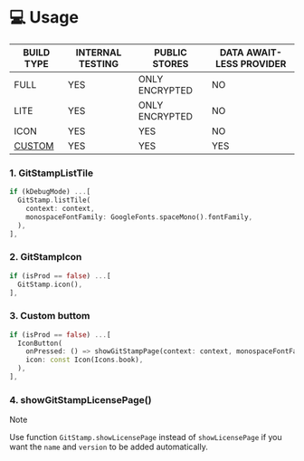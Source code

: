 # 💻 Usage

| BUILD TYPE                              | INTERNAL TESTING | PUBLIC STORES  | DATA AWAIT-LESS PROVIDER |
| --------------------------------------- | ---------------- | -------------- | ------------------------ |
| FULL                                    | YES              | ONLY ENCRYPTED | NO                       |
| LITE                                    | YES              | ONLY ENCRYPTED | NO                       |
| ICON                                    | YES              | YES            | NO                       |
| [CUSTOM](./lib/src/git_stamp_node.dart) | YES              | YES            | YES                      |

### 1. GitStampListTile

```dart
if (kDebugMode) ...[
  GitStamp.listTile(
    context: context,
    monospaceFontFamily: GoogleFonts.spaceMono().fontFamily,
  ),
],
```

### 2. GitStampIcon
```dart
if (isProd == false) ...[
  GitStamp.icon(),
],
```

### 3. Custom buttom
```dart
if (isProd == false) ...[
  IconButton(
    onPressed: () => showGitStampPage(context: context, monospaceFontFamily: GoogleFonts.spaceMono().fontFamily),
    icon: const Icon(Icons.book),
  ),
],
```

### 4. showGitStampLicensePage()

> [!NOTE]
> Use function `GitStamp.showLicensePage` instead of `showLicensePage` if you want the `name` and `version` to be added automatically.
